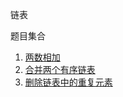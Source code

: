 链表

题目集合

1. [两数相加](./0002_add_two_numbers.ts)
2. [合并两个有序链表](./0021_merge_two_sorted_lists.ts)
3. [删除链表中的重复元素](./0083_remove_duplicates_from_sorted_list.ts)
